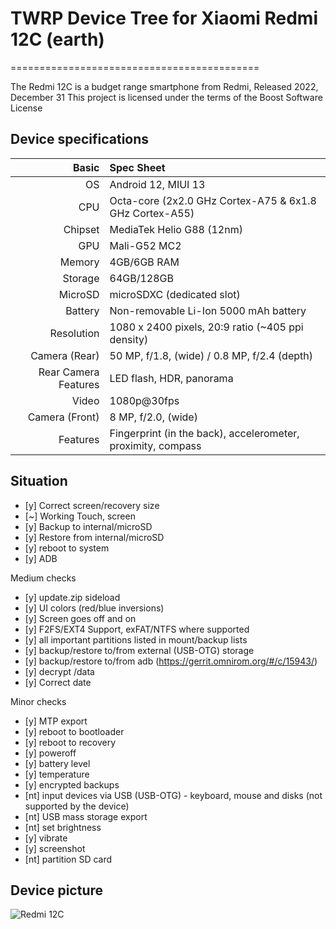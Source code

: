 # TWRP Device Tree for Xiaomi Redmi 12C (earth)
===========================================

The Redmi 12C is a budget range smartphone from Redmi, Released 2022, December 31
This project is licensed under the terms of the Boost Software License

## Device specifications

Basic   | Spec Sheet
-------:|:-------------------------
OS        | Android 12, MIUI 13        
CPU     | Octa-core (2x2.0 GHz Cortex-A75 & 6x1.8 GHz Cortex-A55)
Chipset | MediaTek Helio G88 (12nm)
GPU     | Mali-G52 MC2
Memory  | 4GB/6GB RAM
Storage | 64GB/128GB
MicroSD | microSDXC (dedicated slot)
Battery | Non-removable Li-Ion 5000 mAh battery
Resolution | 1080 x 2400 pixels, 20:9 ratio (~405 ppi density)
Camera (Rear)  | 50 MP, f/1.8, (wide) / 0.8 MP, f/2.4 (depth)
Rear Camera Features | LED flash, HDR, panorama
Video        | 1080p@30fps        
Camera (Front)  | 8 MP, f/2.0, (wide)
Features| Fingerprint (in the back), accelerometer, proximity, compass

## Situation
- [y] Correct screen/recovery size
- [~] Working Touch, screen
- [y] Backup to internal/microSD
- [y] Restore from internal/microSD
- [y] reboot to system
- [y] ADB

Medium checks
- [y] update.zip sideload
- [y] UI colors (red/blue inversions)
- [y] Screen goes off and on
- [y] F2FS/EXT4 Support, exFAT/NTFS where supported
- [y] all important partitions listed in mount/backup lists
- [y] backup/restore to/from external (USB-OTG) storage
- [y] backup/restore to/from adb (https://gerrit.omnirom.org/#/c/15943/)
- [y] decrypt /data
- [y] Correct date

Minor checks
- [y] MTP export
- [y] reboot to bootloader
- [y] reboot to recovery
- [y] poweroff
- [y] battery level
- [y] temperature
- [y] encrypted backups
- [nt] input devices via USB (USB-OTG) - keyboard, mouse and disks (not supported by the device)
- [nt] USB mass storage export
- [nt] set brightness
- [y] vibrate
- [y] screenshot
- [nt] partition SD card

## Device picture

![Redmi 12C](https://fdn2.gsmarena.com/vv/pics/xiaomi/xiaomi-redmi-12c-1.jpg "Redmi 12C")
